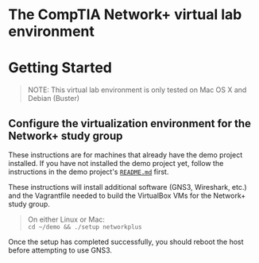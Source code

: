 # The CompTIA Network+ virtual lab environment

# Getting Started
> NOTE: This virtual lab environment is only tested on Mac OS X and Debian (Buster)

## Configure the virtualization environment for the Network+ study group
These instructions are for machines that already have the demo project installed.  If you have not installed the demo project yet, follow the instructions in the demo project's [```README.md```](https://github.com/dmbrownlee/demo/blob/master/README.md) first.

These instructions will install additional software (GNS3, Wireshark, etc.) and the Vagrantfile needed to build the VirtualBox VMs for the Network+ study group.

> On either Linux or Mac:  
> ```cd ~/demo && ./setup networkplus```  

Once the setup has completed successfully, you should reboot the host before attempting to use GNS3.

